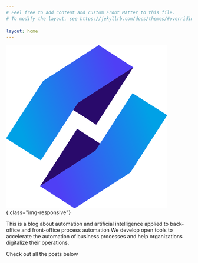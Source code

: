 ```yaml
---
# Feel free to add content and custom Front Matter to this file.
# To modify the layout, see https://jekyllrb.com/docs/themes/#overriding-theme-defaults

layout: home
---
```


![logo](/assets/PNGLOGO.png){:class="img-responsive"}

This is a blog about automation and artificial intelligence applied to back-office and front-office process automation
We develop open tools to accelerate the automation of business processes and help organizations digitalize their operations.


Check out all the posts below

